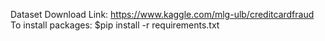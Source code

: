Dataset Download Link: https://www.kaggle.com/mlg-ulb/creditcardfraud
To install packages: $pip install -r requirements.txt
